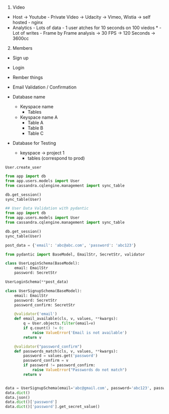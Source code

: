 1. Video
 - Host -> Youtube - Private Video -> Udacity
        -> Vimeo, Wistia
        -> self hosted - nginx
 - Analytics
        - Lots of data
        - 1 user atches for 10 seconds on 100 viedos *
        - Lot of writes
        - Frame by Frame analysis -> 30 FPS -> 120 Seconds
        -> 3600cc

2. Members
 - Sign up
 - Login
 - Rember things
 - Email Validation / Confirmation


- Database name
    - Keyspace name 
        - Tables
    - Keyspace name A
        - Table A 
        - Table B 
        - Table C 

- Database for Testing
    - keyspace -> project 1
        - tables (correspond to prod)


```
User.create_user
```

```python
from app import db
from app.users.models import User
from cassandra.cqlengine.management import sync_table

db.get_session()
sync_table(User)

```

```python
## User Data Validation with pydantic
from app import db
from app.users.models import User
from cassandra.cqlengine.management import sync_table

db.get_session()
sync_table(User)

post_data = {'email': 'abc@abc.com', 'password': 'abc123'}

from pydantic import BaseModel, EmailStr, SecretStr, validator

class UserLoginSchema(BaseModel):
    email: EmailStr 
    password: SecretStr 

UserLoginSchema(**post_data)

class UserSignupSchema(BaseModel):
    email: EmailStr 
    password: SecretStr 
    password_confirm: SecretStr 

    @validator('email')
    def email_available(cls, v, values, **kwargs):
        q = User.objects.filter(email=v)
        if q.count() != 0:
            raise ValueError('Email is not available')
        return v

    @validator("password_confirm")
    def passwords_match(cls, v, values, **kwargs):
        password = values.get('password')
        password_confirm = v
        if password != password_confirm:
            raise ValueError("Passwords do not match")
        return v


data = UserSignupSchema(email='abc@gmail.com', password='abc123', password_confirm='abc123')
data.dict()
data.json()
data.dict()['password']
data.dict()['password'].get_secret_value()
```